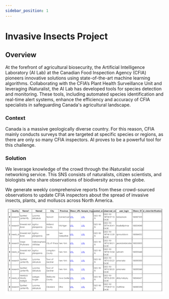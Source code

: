 ```yaml
---
sidebar_position: 1
---
```

# Invasive Insects Project

## Overview
At the forefront of agricultural biosecurity, the Artificial Intelligence Laboratory (AI Lab) at the Canadian Food Inspection Agency (CFIA) pioneers innovative solutions using state-of-the-art machine learning algorithms. Collaborating with the CFIA’s Plant Health Surveillance Unit and leveraging iNaturalist, the AI Lab has developed tools for species detection and monitoring. These tools, including automated species identification and real-time alert systems, enhance the efficiency and accuracy of CFIA specialists in safeguarding Canada's agricultural landscape.

### Context
Canada is a massive geologically diverse country. For this reason, CFIA mainly conducts surveys that are targeted at specific species or regions, as there are only so many CFIA inspectors. AI proves to be a powerful tool for this challenge.

### Solution
We leverage knowledge of the crowd through the iNaturalist social networking service. This SNS consists of naturalists, citizen scientists, and biologists who share observations of biodiversity across the globe.

We generate weekly comprehensive reports from these crowd-sourced observations to update CFIA inspectors about the spread of invasive insects, plants, and molluscs across North America.

![Alert Example](/docs/projects/invasiveinsects/alert_example.png )
